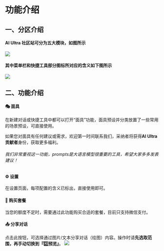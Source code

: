 # 功能介绍
## 一、分区介绍

#### AI Ultra 社区站可分为五大模块，如图所示
![](https://tuchuang111025.oss-cn-shenzhen.aliyuncs.com/05dc13ee4255d07728bbb7ab391bc859.png)  

#### 其中菜单栏和快捷工具部分图标所对应的含义如下图所示
![](https://tuchuang111025.oss-cn-shenzhen.aliyuncs.com/69c377b0f3aed593468168f9c8d5d423.png)  

## 二、功能介绍  

#### 🎭 面具
在新建对话或快捷工具中都可以打开“面具”功能，面具预设并分类放置了一些常用的场景预设，可直接使用。

如果您对面具有任何建议或需求，欢迎第一时间联系我们，采纳者将获得**AI Ultra 贡献者**身份，获取更多福利。

###### 我们非常重视这一功能，prompts是大语言模型很重要的工具，希望大家多多发表建议！


#### ⚙️ 设置

在设置页面，每项配置的含义已标出，直接使用即可。


#### 🛒 购买套餐

当您的额度不足时，需要通过此功能购买合适的套餐，目前只支持微信支付。


#### 📤 分享对话

点击此按钮，可选择通过图片/文本分享对话（绘图）内容。操作时请**先选取范围，再手动切换到『2️⃣预览』**。
![](https://tuchuang111025.oss-cn-shenzhen.aliyuncs.com/db51a9865528fe4c4587472946d4b4d4.png)